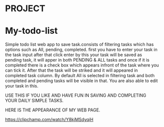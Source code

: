 # PROJECT
# My-todo-list
 Simple todo list web app to save task.consists of filtering tasks which has options such as All, pending, completed.
 first you have to enter your task in the task input after that click enter by this your task will be saved as pending task, it will apper in both PENDING & ALL tasks and once if it is completed there is a check box which appears infront of the task where you can tick it. After that the task will be striked and it will appeared in completed task column. By default All is selected in filtering task and both completed and pending tasks will be visible in that.
 You are also able to edit your task in this.

 USE THIS IF YOU LIKE AND HAVE FUN IN SAVING AND COMPLETING YOUR DAILY SIMPLE TASKS.

 HERE IS THE APPEARANCE OF MY WEB PAGE.
 
https://clipchamp.com/watch/Y8kjMSdyqiH
